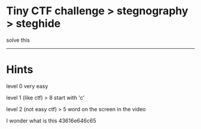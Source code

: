 # Tiny CTF challenge > stegnography > steghide
solve this

--------------------------------------------








# Hints

level 0 very easy

level 1 (like ctf) > 8 start with 'c'

level 2 (not easy ctf) > 5  word on the screen in the video


I wonder what is this 43616e646c65

